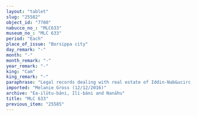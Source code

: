 ```yaml
---
layout: "tablet"
slug: "25582"
object_id: "7700"
nabucco_no_: "MLC633"
museum_no_: "MLC 633"
period: "Each"
place_of_issue: "Borsippa city"
day_remark: "-"
month: "-"
month_remark: "-"
year_remark: "-"
king: "Cam"
king_remark: "-"
paraphrase: "Legal records dealing with real estate of Iddin-Nab&ucirc;/Nab&ucirc;-ēre&scaron;//Ea-ilūtu-bāni.<br /> &nbsp;"
imported: "Melanie Gross (12/12/2016)"
archive: "Ea-ilūtu-bāni, Ilī-bāni and Nanāhu"
title: "MLC 633"
previous_item: "25585"
---
```

